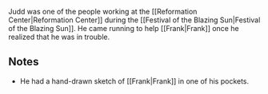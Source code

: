 Judd was one of the people working at the [[Reformation Center|Reformation Center]] during the [[Festival of the Blazing Sun|Festival of the Blazing Sun]]. He came running to help [[Frank|Frank]] once he realized that he was in trouble.

## Notes

- He had a hand-drawn sketch of [[Frank|Frank]] in one of his pockets.